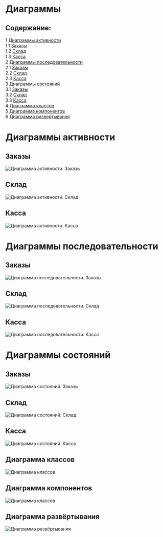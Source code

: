 # Диаграммы
## Содержание:
1 [Диаграммы активности](#activity)\
1.1 [Заказы](#activity_br)\
1.2 [Склад](#activity_si)\
1.3 [Касса](#activity_h)\
2 [Диаграммы последовательности](#sequence)\
2.1 [Заказы](#sequence_br)\
2.2 [Склад](#sequence_si)\
2.3 [Касса](#sequence_h)\
3 [Диаграммы состояний](#sm)\
3.1 [Заказы](#sm_br)\
3.2 [Склад](#sm_si)\
3.3 [Касса](#sm_h)\
4 [Диаграмма классов](#class)\
5 [Диаграмма компонентов](#component)\
6 [Диаграмма развертывания](#deployment)



<a name="activity"/>

# Диаграммы активности

<a name="activity_br"/>

## Заказы
![Диаграмма активности. Заказы](https://github.com/MaksimLT94/grocery-store/blob/master/diagrams/bye1/activ.png)

<a name="activity_si"/>

## Склад
![Диаграмма активности. Склад](https://github.com/MaksimLT94/grocery-store/blob/master/diagrams/bye1/seq.png)

<a name="activity_h"/>

## Касса
![Диаграмма активности. Касса](https://github.com/MaksimLT94/grocery-store/blob/master/diagrams/bye1/state.png)

<a name="sequence"/>

# Диаграммы последовательности

<a name="sequence_br"/>

## Заказы
![Диаграмма последовательности. Заказы](https://github.com/AndreiP88/Mind-games/blob/master/Documents/Diagramms/Images/SD_1.png)

<a name="sequence_si"/>

## Склад
![Диаграмма последовательности. Склад](https://github.com/AndreiP88/Mind-games/blob/master/Documents/Diagramms/Images/SD_2.png)


<a name="sequence_h"/>

## Касса
![Диаграмма последовательности. Касса](https://github.com/AndreiP88/Mind-games/blob/master/Documents/Diagramms/Images/SD_3.png)

<a name="sm"/>

# Диаграммы состояний

<a name="sm_br"/>

## Заказы
![Диаграмма состояний. Заказы](https://github.com/AndreiP88/Mind-games/blob/master/Documents/Diagramms/Images/SM_1.png)

<a name="sm_si"/>

## Склад
![Диаграмма состояний. Склад](https://github.com/AndreiP88/Mind-games/blob/master/Documents/Diagramms/Images/SM_2.png)


<a name="sm_h"/>

## Касса
![Диаграмма состояний. Касса](https://github.com/AndreiP88/Mind-games/blob/master/Documents/Diagramms/Images/SM_3.png)

<a name="class"/>

## Диаграмма классов
![Диаграмма классов](https://github.com/AndreiP88/Mind-games/blob/master/Documents/Diagramms/Images/ClassD.png)

<a name="component"/>

## Диаграмма компонентов
![Диаграмма классов](https://github.com/AndreiP88/Mind-games/blob/master/Documents/Diagramms/Images/CompD.png)

<a name="deployment"/>

## Диаграмма развёртывания
![Диаграмма развёртывания](https://github.com/AndreiP88/Mind-games/blob/master/Documents/Diagramms/Images/DD.png)
